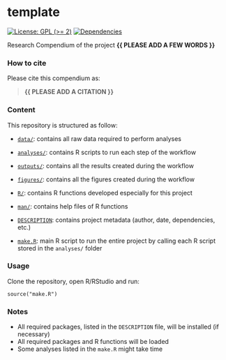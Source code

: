 <!-- README.md is generated from README.Rmd. Please edit that file -->

# template

<!-- badges: start -->

[![License: GPL (&gt;=
2)](https://img.shields.io/badge/License-GPL%20%28%3E%3D%202%29-blue.svg)](https://choosealicense.com/licenses/gpl-2.0/)
[![Dependencies](https://img.shields.io/badge/dependencies-2/94-green?style=flat)](#)
<!-- badges: end -->

Research Compendium of the project **{{ PLEASE ADD A FEW WORDS }}**

### How to cite

Please cite this compendium as:

> **{{ PLEASE ADD A CITATION }}**

### Content

This repository is structured as follow:

-   [`data/`](https://github.com/Loic-sanchez/template/tree/master/data):
    contains all raw data required to perform analyses

-   [`analyses/`](https://github.com/Loic-sanchez/template/tree/master/analyses/):
    contains R scripts to run each step of the workflow

-   [`outputs/`](https://github.com/Loic-sanchez/template/tree/master/outputs):
    contains all the results created during the workflow

-   [`figures/`](https://github.com/Loic-sanchez/template/tree/master/figures):
    contains all the figures created during the workflow

-   [`R/`](https://github.com/Loic-sanchez/template/tree/master/R):
    contains R functions developed especially for this project

-   [`man/`](https://github.com/Loic-sanchez/template/tree/master/man):
    contains help files of R functions

-   [`DESCRIPTION`](https://github.com/Loic-sanchez/template/tree/master/DESCRIPTION):
    contains project metadata (author, date, dependencies, etc.)

-   [`make.R`](https://github.com/Loic-sanchez/template/tree/master/make.R):
    main R script to run the entire project by calling each R script
    stored in the `analyses/` folder

### Usage

Clone the repository, open R/RStudio and run:

    source("make.R")

### Notes

-   All required packages, listed in the `DESCRIPTION` file, will be
    installed (if necessary)
-   All required packages and R functions will be loaded
-   Some analyses listed in the `make.R` might take time
